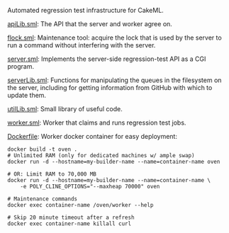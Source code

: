 Automated regression test infrastructure for CakeML.

[apiLib.sml](apiLib.sml):
The API that the server and worker agree on.

[flock.sml](flock.sml):
Maintenance tool: acquire the lock that is used by the server to run a
command without interfering with the server.

[server.sml](server.sml):
Implements the server-side regression-test API as a CGI program.

[serverLib.sml](serverLib.sml):
Functions for manipulating the queues in the filesystem on the server,
including for getting information from GitHub with which to update them.

[utilLib.sml](utilLib.sml):
Small library of useful code.

[worker.sml](worker.sml):
Worker that claims and runs regression test jobs.

[Dockerfile](Dockerfile):
Worker docker container for easy deployment:

    docker build -t oven .
    # Unlimited RAM (only for dedicated machines w/ ample swap)
    docker run -d --hostname=my-builder-name --name=container-name oven

    # OR: Limit RAM to 70,000 MB
    docker run -d --hostname=my-builder-name --name=container-name \
        -e POLY_CLINE_OPTIONS="--maxheap 70000" oven

    # Maintenance commands
    docker exec container-name /oven/worker --help

    # Skip 20 minute timeout after a refresh
    docker exec container-name killall curl
